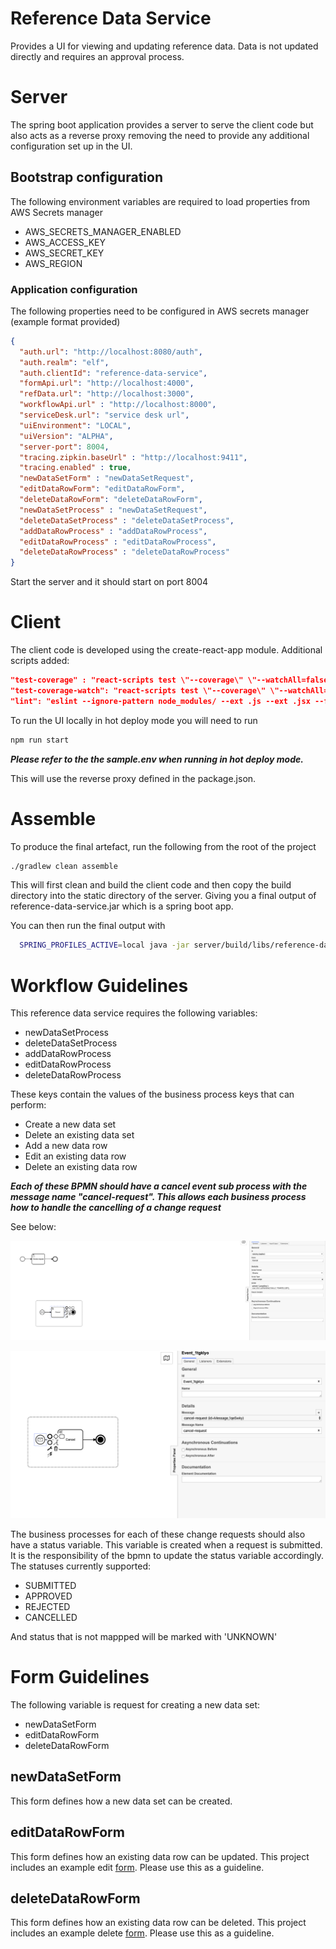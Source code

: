# Reference Data Service

Provides a UI for viewing and updating reference data. Data is not updated directly and requires an approval process.

# Server

The spring boot application provides a server to serve the client code but also
acts as a reverse proxy removing the need to provide any additional configuration set up in the UI.

## Bootstrap configuration

The following environment variables are required to load properties from AWS Secrets manager

* AWS_SECRETS_MANAGER_ENABLED
* AWS_ACCESS_KEY
* AWS_SECRET_KEY
* AWS_REGION

### Application configuration

The following properties need to be configured in AWS secrets manager (example format provided)
```json
{
  "auth.url": "http://localhost:8080/auth",
  "auth.realm": "elf",
  "auth.clientId": "reference-data-service",
  "formApi.url": "http://localhost:4000",
  "refData.url": "http://localhost:3000",
  "workflowApi.url" : "http://localhost:8000",
  "serviceDesk.url": "service desk url",
  "uiEnvironment": "LOCAL",
  "uiVersion": "ALPHA",
  "server-port": 8004,
  "tracing.zipkin.baseUrl" : "http://localhost:9411",
  "tracing.enabled" : true,
  "newDataSetForm" : "newDataSetRequest",
  "editDataRowForm": "editDataRowForm",
  "deleteDataRowForm": "deleteDataRowForm",
  "newDataSetProcess" : "newDataSetRequest",
  "deleteDataSetProcess" : "deleteDataSetProcess",
  "addDataRowProcess" : "addDataRowProcess",
  "editDataRowProcess" : "editDataRowProcess",
  "deleteDataRowProcess" : "deleteDataRowProcess"
}
```

Start the server and it should start on port 8004

# Client

The client code is developed using the create-react-app module. Additional scripts added:

```json
"test-coverage" : "react-scripts test \"--coverage\" \"--watchAll=false\"",
"test-coverage-watch": "react-scripts test \"--coverage\" \"--watchAll=true\"",
"lint": "eslint --ignore-pattern node_modules/ --ext .js --ext .jsx --fix src"
```

To run the UI locally in hot deploy mode you will need to run

```bash
npm run start
```

***Please refer to the the sample.env when running in hot deploy mode.***

This will use the reverse proxy defined in the package.json.  


# Assemble

To produce the final artefact, run the following from the root of the project

```bash
./gradlew clean assemble
```

This will first clean and build the client code and then copy the build directory into the static directory of the server. Giving you a final output of
reference-data-service.jar which is a spring boot app.

You can then run the final output with

```bash
  SPRING_PROFILES_ACTIVE=local java -jar server/build/libs/reference-data-service.jar
```


# Workflow Guidelines

This reference data service requires the following variables:

* newDataSetProcess
* deleteDataSetProcess
* addDataRowProcess
* editDataRowProcess
* deleteDataRowProcess

These keys contain the values of the business process keys that can perform:

* Create a new data set
* Delete an existing data set
* Add a new data row
* Edit an existing data row
* Delete an existing data row


***Each of these BPMN should have a cancel event sub process with the message name "cancel-request". This allows each
business process how to handle the cancelling of a change request***

See below:

![Cancel event subprocss](docs/bpmn.png "Cancel Event Sub Process")

![Cancel message](docs/cancelmessage.png "Cancel Message")

The business processes for each of these change requests should also have a status variable. This variable is created
when a request is submitted. It is the responsibility of the bpmn to update the status variable accordingly. The
statuses currently supported:

* SUBMITTED
* APPROVED
* REJECTED
* CANCELLED

And status that is not mappped will be marked with 'UNKNOWN'


# Form Guidelines

The following variable is request for creating a new data set:

* newDataSetForm
* editDataRowForm
* deleteDataRowForm

## newDataSetForm

This form defines how a new data set can be created.

## editDataRowForm

This form defines how an existing data row can be updated. This project includes an example edit [form](/docs/forms/editDataRow.json). Please use this
as a guideline.

## deleteDataRowForm

This form defines how an existing data row can be deleted. This project includes an example delete [form](/docs/forms/deleteDataRow.json). Please use this
as a guideline.
